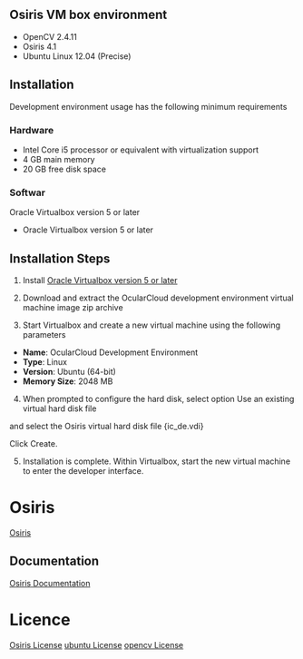 ## Osiris VM box environment

<ul>
<li>OpenCV 2.4.11</li>
<li>Osiris 4.1</li>
<li>Ubuntu Linux 12.04 (Precise)</li>
</ul>

## Installation
Development environment usage has the following minimum requirements

### Hardware

<ul>
<li>Intel Core i5 processor or equivalent with virtualization support</li>
<li>4 GB main memory</li>
<li>20 GB free disk space</li>
</ul>

### Softwar

Oracle Virtualbox version 5 or later

<ul><li>Oracle Virtualbox version 5 or later</li></ul>


## Installation Steps

1. Install <a href="https://www.virtualbox.org/wiki/Downloads" target="_blank">Oracle Virtualbox version 5 or later</a>

2. Download and extract the OcularCloud development environment virtual machine image zip archive

3. Start Virtualbox and create a new virtual machine using the following parameters

<ul>
  <li><b>Name</b>: OcularCloud Development Environment</li>
   <li><b>Type</b>: Linux</li>
   <li><b>Version</b>: Ubuntu (64-bit)</li>
   <li><b>Memory Size</b>: 2048 MB</li>
</ul>

4. When prompted to configure the hard disk, select option Use an existing virtual hard disk file

and select the Osiris virtual hard disk file  {ic_de.vdi}

Click Create.

5. Installation is complete. Within Virtualbox, start the new virtual machine to enter the developer interface.

# Osiris

<a href="https://github.com/5455945/Iris_Osiris"  target="_blank">Osiris</a>

## Documentation 
<a href="https://github.com/ClarksonCITeR/osiris_vmbox/blob/main/Documentation_OSIRIS_v4.1.pdf"  target="_blank">Osiris Documentation</a>


# Licence 

<a href="https://github.com/5455945/Iris_Osiris/blob/master/LICENSE"  target="_blank">Osiris License</a>
<a href="https://ubuntu.com/legal/intellectual-property-policy"  target="_blank">ubuntu License</a>
<a href="https://github.com/opencv/opencv/blob/4.4.0/LICENSE"  target="_blank">opencv License</a>







